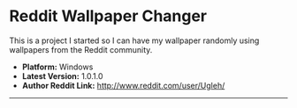 Reddit Wallpaper Changer
==========
This is a project I started so I can have my wallpaper randomly using wallpapers from the Reddit community.
- __Platform:__ Windows
- __Latest Version:__ 1.0.1.0
- __Author Reddit Link:__ http://www.reddit.com/user/Ugleh/

---------------------------------------
